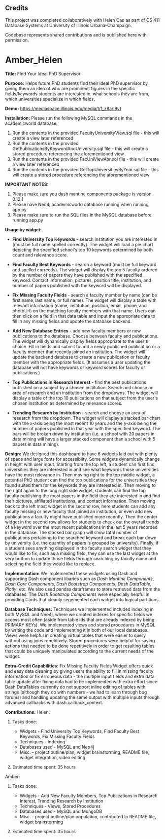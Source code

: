 ## Credits

This project was completed collaboratively with Helen Cao as part of CS 411 Database Systems at University of Illinois Urbana-Champaign.

Codebase represents shared contributions and is published here with permission.

# Amber_Helen

**Title:** Find Your Ideal PhD Supervisor

**Purpose:** Helps future PhD students find their ideal PhD supervisor by giving them an idea of who are prominent figures
in the specific fields/keywords students are interested in, what schools they are from, which universities specialize in which fields.

**Demo:** https://mediaspace.illinois.edu/media/t/1_z8arl9yt

**Installation:** Please run the following MySQL commands in the academicworld database:

1. Run the contents in the provided FacultyUniversityView.sql file - this will create a view later referenced
2. Run the contents in the provided GetPublicationsByKeywordAndUniversity.sql file - this will create a stored procedure referencing the aforementioned view
3. Run the contents in the provided FacUniViewAbr.sql file - this will create a view later referenced
4. Run the contents in the provided GetTopUniversitiesByYear.sql file - this will create a stored procedure referencing the aforementioned view

**IMPORTANT NOTES:**

1. Please make sure you dash mantine components package is version 0.12.1
2. Please have Neo4j academicworld database running when running app.py
3. Please make sure to run the SQL files in the MySQL database before running app.py

**Usage by widget:**

- **Find University Top Keywords** - search institution you are interested in (must be full name spelled correctly). The widget will load a pie chart depicting
  the specified school's top 10 keywords determined by both count and relevance score.

- **Find Faculty Best Keywords** - search a keyword (must be full keyword and spelled correctly). The widget will display the top 5 faculty ordered by the number of
  papers they have published with the specified keyword. Contact information, pictures, position title, institution, and number of papers
  published with the keyword will be displayed.

- **Fix Missing Faculty Fields** - search a faculty member by name (can be first name, last name, or full name). The widget will display a table with relevant information
  (name, institution, position, email, phone, and photoUrl) on the matching faculty members with that name. Users can then click on a field
  in that data table and input the appropriate data to fill in any missing fields and update the database backend.

- **Add New Database Entries** - add new faculty members or new publications to the database. Choose between faculty and publications. The widget will dynamically display fields appropriate to the user's choice. Fill in fields and submit to add a newly published publication or a faculty member that recently joined an institution. The widget will update the backend database to create a new publication or faculty member with the appropriate fields. (It assumes a user updating the database will not have keywords or keyword scores for faculty or publications.)

- **Top Publications in Research Interest** - find the best publications published on a subject by a chosen institution. Search and choose an area of research and an institution from the dropdowns. The widget will display a table of the top 10 publications on that subject from the user's chosen institution as determined by relevance scores.

- **Trending Research by Institution** - search and choose an area of research from the dropdown. The widget will display a stacked bar chart with the x-axis being the most recent 10 years and the y-axis being the number of papers published in that year with the specified keyword. The bars will be broken down by institution (i.e. a school with 20 papers in data mining will have a larger stacked component than a school with 5 papers in data mining).

**Design:** We designed this dashboard to have 6 widgets laid out with plenty of space and large fonts for accessiblity. Some widgets dynamically change in height with user input. Starting from the top left, a student can first find universities they are interested in and see what keywords those universities have the most relevance in. Then moving right to the top middle widget, a potential PhD student can find the top publications for the universities they found suited them for the keywords they are interested in. Then moving to the right again to the long right side widget, students can find the top faculty publishing the most papers in the field they are interested in and find their pictures, affiliated institutions, and contact information. Then moving back to the left most widget in the second row, here students can add any faculty missing or new faculty that joined an institution, or even add new publications a faculty might have published more recently. Then the center widget in the second row allows for students to check out the overall trends of a keyword over the most recent publications in the last 5 years recorded in the database. The stacked bar graph will show total number of publications pertaining to the searched keyword and break each bar down by university (i.e. the quantity of papers is grouped by university). Finally, if a student sees anything displayed in the faculty search widget that they would like to fix, such as a missing field, they can use the last widget at the very bottom to update those fields through searching by faculty name and selecting the field they would like to replace.

**Implementation:** We implemented these widgets using Dash and supporting Dash component libaries such as _Dash Mantine Components_, _Dash Core Components_, _Dash Bootstrap Components_, _Dash DataTable_, _Plotly_, etc. We also used pandas dataframes to store retrieved data from the databases. The _Dash Bootstrap Components_ were especially helpful in providing Cards that cleanly segemented each widget into logical partitions.

**Database Techniques:** Techniques we implemented included indexing in both MySQL and Neo4j, where we created indexes for specific fields we access most often (aside from table ids that are already indexed by being PRIMARY KEYs). We implemented views and stored procedures in MySQL by writing the code and implementing it in both of our local databases. Views were helpful in creating virtual tables that were easier to query without using joins repetitively. Stored procedures were helpful for saving actions that needed to be done repetitively in order to get resulting tables that could be uniquely manipulated according to the current needs of the widget.

**Extra-Credit Capabilities:** Fix Missing Faculty Fields Widget offers quick and easy data cleaning by giving users the ability to fill in missing faculty information or fix erroneous data - the multiple input fields and extra data table update after fixing data had to be implemented with extra effort since Dash DataTables currently do not support inline editing of tables with strings (although they do with numbers - we had to learn through bug forums) and handling updating the same output with multiple inputs through advanced callbacks with dash.callback_context.

**Contributions:**
Helen:

1. Tasks done:

   - Widgets - Find University Top Keywords, Find Faculty Best Keywords, Fix Missing Faculty Fields
   - Techniques - Indexing
   - Databases used - MySQL and Neo4j
   - Misc. - project outline/plan, widget brainstorming, README file, widget integration, video editing

2. Estimated time spent: 35 hours

Amber:

1. Tasks done:

   - Widgets - Add New Faculty Members, Top Publications in Research Interest, Trending Research by Institution
   - Techniques - Views, Stored Procedures
   - Databases used - MySQL and MongoDB
   - Misc. - project outline/plan population, contributed to README file, widget brainstorming

2. Estimated time spent: 35 hours
